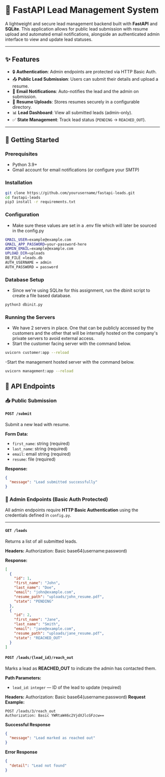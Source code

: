 # 📇 FastAPI Lead Management System

A lightweight and secure lead management backend built with **FastAPI** and **SQLite**. This application allows for public lead submission with resume upload and automated email notifications, alongside an authenticated admin interface to view and update lead statuses.

---

## ✨ Features

- 🔒 **Authentication**: Admin endpoints are protected via HTTP Basic Auth.
- 📤 **Public Lead Submission**: Users can submit their details and upload a resume.
- 📧 **Email Notifications**: Auto-notifies the lead and the admin on submission.
- 📁 **Resume Uploads**: Stores resumes securely in a configurable directory.
- 📊 **Lead Dashboard**: View all submitted leads (admin-only).
- ✅ **State Management**: Track lead status (`PENDING` → `REACHED_OUT`).

---

## 🚀 Getting Started

### Prerequisites

- Python 3.9+
- Gmail account for email notifications (or configure your SMTP)

### Installation

```bash
git clone https://github.com/yourusername/fastapi-leads.git
cd fastapi-leads
pip3 install -r requirements.txt
```

### Configuration

- Make sure these values are set in a .env file which will later be sourced in the config.py
```bash
GMAIL_USER=example@example.com
GMAIL_APP_PASSWORD=your-password-here
ADMIN_EMAIL=example@example.com
UPLOAD_DIR=uploads
DB_FILE =leads.db
AUTH_USERNAME = admin
AUTH_PASSWORD = password
```

### Database Setup
- Since we're using SQLite for this assignment, run the dbinit script to create a file based database.
```bash
python3 dbinit.py
```

### Running the Servers
- We have 2 servers in place. One that can be publicly accessed by the customers and the other
that will be internally hosted on the company's private servers to avoid external access.
- Start the customer facing server with the command below.
```bash
uvicorn customer:app --reload              
```
-Start the management hosted server with the command below.
```bash
uvicorn management:app --reload              
```

## 🔧 API Endpoints

### 📥 Public Submission

#### `POST /submit`

Submit a new lead with resume.

**Form Data:**

- `first_name`: string (required)  
- `last_name`: string (required)  
- `email`: email string (required)  
- `resume`: file (required)

**Response:**

```json
{
  "message": "Lead submitted successfully"
}
```


### 🔐 Admin Endpoints (Basic Auth Protected)

All admin endpoints require **HTTP Basic Authentication** using the credentials defined in `config.py`.

---

#### `GET /leads`

Returns a list of all submitted leads.

**Headers:**
Authorization: Basic base64(username:password)

**Response:**

```json
[
  {
    "id": 1,
    "first_name": "John",
    "last_name": "Doe",
    "email": "john@example.com",
    "resume_path": "uploads/john_resume.pdf",
    "state": "PENDING"
  },
  {
    "id": 2,
    "first_name": "Jane",
    "last_name": "Smith",
    "email": "jane@example.com",
    "resume_path": "uploads/jane_resume.pdf",
    "state": "REACHED_OUT"
  }
]
```
#### `POST /leads/{lead_id}/reach_out`

Marks a lead as **REACHED_OUT** to indicate the admin has contacted them.

**Path Parameters:**

- `lead_id`: `integer` — ID of the lead to update (required)

**Headers:**
Authorization: Basic base64(username:password)
**Request Example:**

```http
POST /leads/3/reach_out
Authorization: Basic YWRtaW46c2VjdXJlcGFzcw==
```
**Successful Response**
```json
{
  "message": "Lead marked as reached out"
}
```
**Error Response**
```json
{
  "detail": "Lead not found"
}
```

